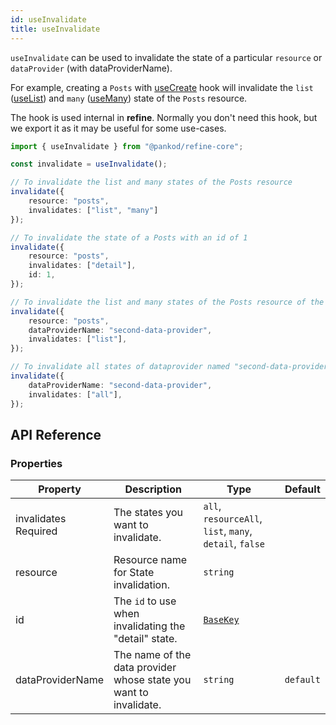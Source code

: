 ```yaml
---
id: useInvalidate
title: useInvalidate
---
```


`useInvalidate` can be used to invalidate the state of a particular `resource` or `dataProvider` (with dataProviderName). 

For example, creating a `Posts` with [useCreate](/api-reference/core/hooks/data/useCreate.md) hook will invalidate the `list` ([useList](/api-reference/core/hooks/data/useList.md)) and `many` ([useMany](/api-reference/core/hooks/data/useMany.md)) state of the `Posts` resource.

The hook is used internal in **refine**. Normally you don't need this hook, but we export it as it may be useful for some use-cases.

```ts
import { useInvalidate } from "@pankod/refine-core";

const invalidate = useInvalidate();

// To invalidate the list and many states of the Posts resource
invalidate({
    resource: "posts",
    invalidates: ["list", "many"]
});

// To invalidate the state of a Posts with an id of 1
invalidate({
    resource: "posts",
    invalidates: ["detail"],
    id: 1,
});

// To invalidate the list and many states of the Posts resource of the dataProvider named "second-data-provider"
invalidate({
    resource: "posts",
    dataProviderName: "second-data-provider",
    invalidates: ["list"],
});

// To invalidate all states of dataprovider named "second-data-provider"
invalidate({
    dataProviderName: "second-data-provider",
    invalidates: ["all"],
});
```

## API Reference

### Properties

| Property         | Description                                                                                        | Type                                                    | Default   |
| ---------------- | -------------------------------------------------------------------------------------------------- | ------------------------------------------------------- | --------- |
| <div className="required-block"><div>invalidates</div> <div className="required">Required</div></div>      | The states you want to invalidate.                                                                  | `all`, `resourceAll`, `list`, `many`, `detail`, `false` |           |
| resource         | Resource name for State invalidation.                                                               | `string`                                                |           |
| id               | The `id` to use when invalidating the "detail" state.                                               | [`BaseKey`](/api-reference/core/interfaces.md#basekey)                |           |
| dataProviderName | The name of the data provider whose state you want to invalidate. | `string`                                                | `default` |
